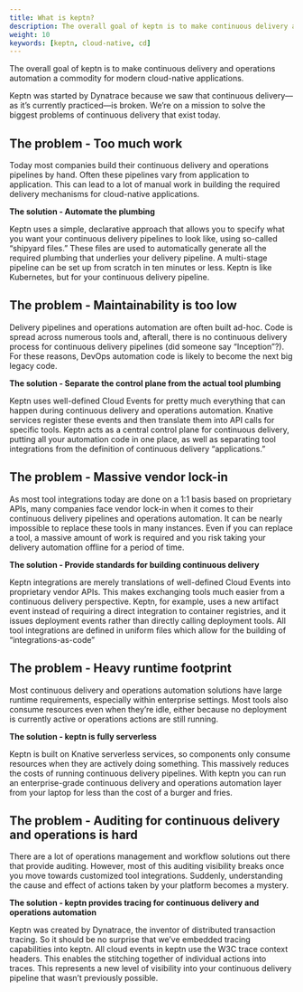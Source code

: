 ```yaml
---
title: What is keptn?
description: The overall goal of keptn is to make continuous delivery and operations automation a commodity for modern cloud-native applications.
weight: 10
keywords: [keptn, cloud-native, cd]
---
```


The overall goal of keptn is to make continuous delivery and operations automation a commodity for modern cloud-native applications. 

Keptn was started by Dynatrace because we saw that continuous delivery—as it’s currently practiced—is broken. We’re on a mission to solve the biggest problems of continuous delivery that exist today. 

## The problem - Too much work 

Today most companies build their continuous delivery and operations pipelines by hand. Often these pipelines vary from application to application. This can lead to a lot of manual work in building the required delivery mechanisms for cloud-native applications. 

**The solution - Automate the plumbing**

Keptn uses a simple, declarative approach that allows you to specify what you want your continuous delivery pipelines to look like, using so-called “shipyard files.” These files are used to automatically generate all the required plumbing that underlies your delivery pipeline. A multi-stage pipeline can be set up from scratch in ten minutes or less. Keptn is like Kubernetes, but for your continuous delivery pipeline.

## The problem - Maintainability is too low

Delivery pipelines and operations automation are often built ad-hoc. Code is spread across numerous tools and, afterall, there is no continuous delivery process for continuous delivery pipelines (did someone say “Inception”?). For these reasons, DevOps automation code is likely to become the next big legacy code.

**The solution - Separate the control plane from the actual tool plumbing**

Keptn uses well-defined Cloud Events for pretty much everything that can happen during continuous delivery and operations automation. Knative services register these events and then translate them into API calls for specific tools. Keptn acts as a central control plane for continuous delivery, putting all your automation code in one place, as well as separating tool integrations from the definition of continuous delivery “applications.”

## The problem - Massive vendor lock-in

As most tool integrations today are done on a 1:1 basis based on proprietary APIs, many companies face vendor lock-in when it comes to their continuous delivery pipelines and operations automation. It can be nearly impossible to replace these tools in many instances. Even if you can replace a tool, a massive amount of work is required and you risk taking your delivery automation offline for a period of time. 

**The solution - Provide standards for building continuous delivery**

Keptn integrations are merely translations of well-defined Cloud Events into proprietary vendor APIs. This makes exchanging tools much easier from a continuous delivery perspective. Keptn, for example, uses a new artifact event instead of requiring a direct integration to container registries, and it issues deployment events rather than directly calling deployment tools. All tool integrations are defined in uniform files which allow for the building of “integrations-as-code”

## The problem - Heavy runtime footprint

Most continuous delivery and operations automation solutions have large runtime requirements, especially within enterprise settings. Most tools also consume resources even when they’re idle, either because no deployment is currently active or operations actions are still running.

**The solution - keptn is fully serverless**

Keptn is built on Knative serverless services, so components only consume resources when they are actively doing something. This massively reduces the costs of running continuous delivery pipelines. With keptn you can run an enterprise-grade continuous delivery and operations automation layer from your laptop for less than the cost of a burger and fries.

## The problem - Auditing for continuous delivery and operations is hard

There are a lot of operations management and workflow solutions out there that provide auditing. However, most of this auditing visibility breaks once you move towards customized tool integrations. Suddenly, understanding the cause and effect of actions taken by your platform becomes a mystery. 

**The solution - keptn provides tracing for continuous delivery and operations automation**

Keptn was created by Dynatrace, the inventor of distributed transaction tracing. So it should be no surprise that we’ve embedded tracing capabilities into keptn. All cloud events in keptn use the W3C trace context headers. This enables the stitching together of individual actions into traces. This represents a new level of visibility into your continuous delivery pipeline that wasn’t previously possible.

